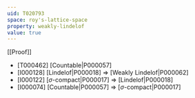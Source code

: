 ```yaml
---
uid: T020793
space: roy's-lattice-space
property: weakly-lindelof
value: true
---
```

[[Proof]]

* [T000462] [Countable|P000057]
* [I000128] [Lindelof|P000018] => [Weakly Lindelof|P000062]
* [I000122] [$\sigma$-compact|P000017] => [Lindelof|P000018]
* [I000074] [Countable|P000057] => [$\sigma$-compact|P000017]

